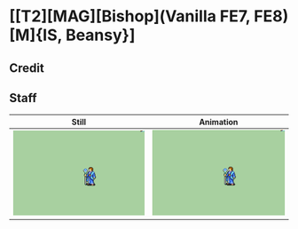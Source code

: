 # [\[T2\]\[MAG\]\[Bishop\]\(Vanilla FE7, FE8\)\[M\]{IS, Beansy}]

## Credit


	
## Staff

| Still | Animation |
| :---: | :-------: |
| ![Staff still](./Staff_000.png) | ![Staff animation](./Staff.gif) |
